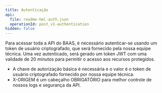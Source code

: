 ```yaml
---
title: Autenticação
api:
  file: readme-hml-auth.json
  operationId: post_v1-authentication
hidden: false
---
```

Para acessar toda a API do BAAS, é necessário autenticar-se usando um token de usuário criptografado, que será fornecido pela nossa equipe técnica. Uma vez autenticado, será gerado um token JWT com uma validade de 20 minutos para permitir o acesso aos recursos protegidos.

* A chave de autorização básica é necessária e o valor é o token de usuário criptografado fornecido por nossa equipe técnica.
* X-ORIGEM é um cabeçalho OBRIGATÓRIO para melhor controle de nossos logs e segurança da API.